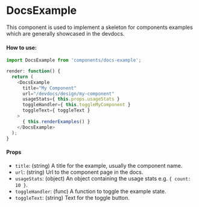 DocsExample
===========

This component is used to implement a skeleton for components examples which are generally showcased in the devdocs.

#### How to use:

```js
import DocsExample from 'components/docs-example';

render: function() {
  return (
    <DocsExample
      title="My Component"
      url="/devdocs/design/my-component"
      usageStats={ this.props.usageStats }
      toggleHandler={ this.toggleMyComponent }
      toggleText={ toggleText }
    >
      { this.renderExamples() }
    </DocsExample>
  );
}
```

#### Props

* `title`: (string) A title for the example, usually the component name.
* `url`: (string) Url to the component page in the docs.
* `usageStats`: (object) An object containing the usage stats e.g. `{ count: 10 }`.
* `toggleHandler`: (func) A function to toggle the example state.
* `toggleText`: (string) Text for the toggle button.
